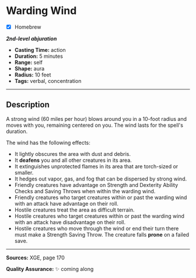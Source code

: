 # Warding Wind
- [x] Homebrew

***2nd-level abjuration***
- **Casting Time:** action
- **Duration:** 5 minutes
- **Range:** self
- **Shape:** aura
- **Radius:** 10 feet
- **Tags:** verbal, concentration

---

## Description
A strong wind (60 miles per hour) blows around you in a 10-foot radius and moves with you, remaining centered on you.
The wind lasts for the spell's duration.

The wind has the following effects:
- It lightly obscures the area with dust and debris.
- It **deafens** you and all other creatures in its area.
- It extinguishes unprotected flames in its area that are torch-sized or smaller.
- It hedges out vapor, gas, and fog that can be dispersed by strong wind.
- Friendly creatures have advantage on Strength and Dexterity Ability Checks and Saving Throws when within the warding wind.
- Friendly creatures who target creatures within or past the warding wind with an attack have advantage on their roll.
- Hostile creatures treat the area as difficult terrain.
- Hostile creatures who target creatures within or past the warding wind with an attack have disadvantage on their roll.
- Hostile creatures who move through the wind or end their turn there must make a Strength Saving Throw.
	The creature falls **prone** on a failed save.

---

**Sources:** XGE, page 170

**Quality Assurance:** :sparkles: coming along
